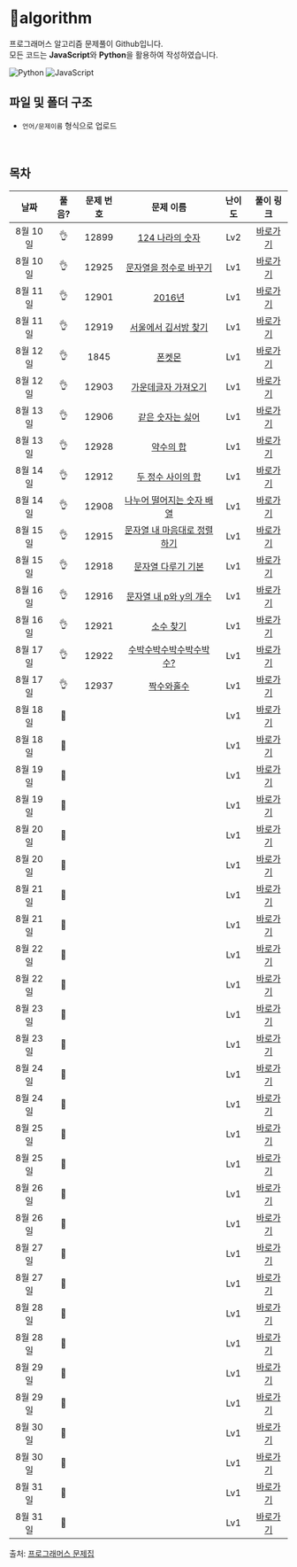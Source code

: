 # :cactus:algorithm
프로그래머스 알고리즘 문제풀이 Github입니다.  
모든 코드는 **JavaScript**와 **Python**을 활용하여 작성하였습니다. 

![Python](https://img.shields.io/badge/python-3670A0?style=for-the-badge&logo=python&logoColor=ffdd54)
![JavaScript](https://img.shields.io/badge/javascript-%23323330.svg?style=for-the-badge&logo=javascript&logoColor=%23F7DF1E)
<br/>

## 파일 및 폴더 구조
- `언어/문제이름` 형식으로 업로드

<br/>

## 목차


|          날짜          |        풀음?         |        문제 번호         |        문제 이름         |         난이도          |        풀이 링크         |
| :-----: | :-----: | :-----: | :-----: | :-----: | :-----: |
| 8월 10일 |  :ok_hand:  | 12899 | <a href="https://school.programmers.co.kr/learn/courses/30/lessons/12899" target="_blank">124 나라의 숫자</a> | Lv2 | <a href="./JS/124나라의숫자.js">바로가기</a> |
| 8월 10일 |  :ok_hand:  | 12925 | <a href="https://school.programmers.co.kr/learn/courses/30/lessons/12925" target="_blank">문자열을 정수로 바꾸기</a> | Lv1 | <a href="./JS/문자열을정수로바꾸기.js">바로가기</a> |
| 8월 11일 | :ok_hand: | 12901 | <a href="https://school.programmers.co.kr/learn/courses/30/lessons/12901" target="_blank">2016년</a> | Lv1 | <a href="./JS/2016년.js">바로가기</a> |
| 8월 11일 | :ok_hand: | 12919 | <a href="https://school.programmers.co.kr/learn/courses/30/lessons/12919" target="_blank">서울에서 김서방 찾기</a> | Lv1 | <a href="./JS/서울에서김서방찾기.js">바로가기</a> |
| 8월 12일 | :ok_hand: | 1845 | <a href="https://school.programmers.co.kr/learn/courses/30/lessons/1845" target="_blank">폰켓몬</a> | Lv1 | <a href="./JS/폰켓몬.js">바로가기</a> |
| 8월 12일 | :ok_hand: | 12903 | <a href="https://school.programmers.co.kr/learn/courses/30/lessons/12903" target="_blank">가운데글자 가져오기</a> | Lv1 | <a href="./JS/가운데글자가져오기.js">바로가기</a> |
| 8월 13일 | :ok_hand: | 12906 | <a href="https://school.programmers.co.kr/learn/courses/30/lessons/12906" target="_blank">같은 숫자는 싫어</a> | Lv1 | <a href="./JS/같은숫자는싫어.js">바로가기</a> |
| 8월 13일 | :ok_hand: | 12928 | <a href="https://school.programmers.co.kr/learn/courses/30/lessons/12928" target="_blank">약수의 합</a> | Lv1 | <a href="./JS/약수의합.js">바로가기</a> |
| 8월 14일 | :ok_hand: | 12912 | <a href="https://school.programmers.co.kr/learn/courses/30/lessons/12912" target="_blank">두 정수 사이의 합</a> | Lv1 | <a href="./JS/두정수사이의합.js">바로가기</a> |
| 8월 14일 | :ok_hand: | 12908 | <a href="https://school.programmers.co.kr/learn/courses/30/lessons/12908" target="_blank">나누어 떨어지는 숫자 배열</a> | Lv1 | <a href="./JS/나누어떨어지는숫자배열.js">바로가기</a> |
| 8월 15일 | :ok_hand: | 12915 | <a href="https://school.programmers.co.kr/learn/courses/30/lessons/12915" target="_blank">문자열 내 마음대로 정렬하기</a> | Lv1 | <a href="./JS/문자열내마음대로정렬하기.js">바로가기</a> |
| 8월 15일 | :ok_hand: | 12918 | <a href="https://school.programmers.co.kr/learn/courses/30/lessons/12918" target="_blank">문자열 다루기 기본</a> | Lv1 | <a href="./JS/문자열다루기기본.js">바로가기</a> |
| 8월 16일 | :ok_hand: | 12916 | <a href="https://school.programmers.co.kr/learn/courses/30/lessons/12916" target="_blank">문자열 내 p와 y의 개수</a> | Lv1 | <a href="./JS/문자열내p와y의개수.js">바로가기</a> |
| 8월 16일 | :ok_hand: | 12921 | <a href="https://school.programmers.co.kr/learn/courses/30/lessons/12921" target="_blank">소수 찾기</a> | Lv1 | <a href="./JS/소수찾기.js">바로가기</a> |
| 8월 17일 | :ok_hand: | 12922 | <a href="https://school.programmers.co.kr/learn/courses/30/lessons/12922" target="_blank">수박수박수박수박수박수?</a> | Lv1 | <a href="./JS/수박수박수박수박수박수?.js">바로가기</a> |
| 8월 17일 | :ok_hand: | 12937 | <a href="https://school.programmers.co.kr/learn/courses/30/lessons/12937" target="_blank">짝수와홀수</a> | Lv1 | <a href="./JS/짝수와홀수.js">바로가기</a> |
| 8월 18일 | :running: |  | <a href="" target="_blank"></a> | Lv1 | <a href="./JS/">바로가기</a> |
| 8월 18일 | :running: |  | <a href="" target="_blank"></a> | Lv1 | <a href="./JS/">바로가기</a> |
| 8월 19일 | :running: |  | <a href="" target="_blank"></a> | Lv1 | <a href="./JS/">바로가기</a> |
| 8월 19일 | :running: |  | <a href="" target="_blank"></a> | Lv1 | <a href="./JS/">바로가기</a> |
| 8월 20일 | :running: |  | <a href="" target="_blank"></a> | Lv1 | <a href="./JS/">바로가기</a> |
| 8월 20일 | :running: |  | <a href="" target="_blank"></a> | Lv1 | <a href="./JS/">바로가기</a> |
| 8월 21일 | :running: |  | <a href="" target="_blank"></a> | Lv1 | <a href="./JS/">바로가기</a> |
| 8월 21일 | :running: |  | <a href="" target="_blank"></a> | Lv1 | <a href="./JS/">바로가기</a> |
| 8월 22일 | :running: |  | <a href="" target="_blank"></a> | Lv1 | <a href="./JS/">바로가기</a> |
| 8월 22일 | :running: |  | <a href="" target="_blank"></a> | Lv1 | <a href="./JS/">바로가기</a> |
| 8월 23일 | :running: |  | <a href="" target="_blank"></a> | Lv1 | <a href="./JS/">바로가기</a> |
| 8월 23일 | :running: |  | <a href="" target="_blank"></a> | Lv1 | <a href="./JS/">바로가기</a> |
| 8월 24일 | :running: |  | <a href="" target="_blank"></a> | Lv1 | <a href="./JS/">바로가기</a> |
| 8월 24일 | :running: |  | <a href="" target="_blank"></a> | Lv1 | <a href="./JS/">바로가기</a> |
| 8월 25일 | :running: |  | <a href="" target="_blank"></a> | Lv1 | <a href="./JS/">바로가기</a> |
| 8월 25일 | :running: |  | <a href="" target="_blank"></a> | Lv1 | <a href="./JS/">바로가기</a> |
| 8월 26일 | :running: |  | <a href="" target="_blank"></a> | Lv1 | <a href="./JS/">바로가기</a> |
| 8월 26일 | :running: |  | <a href="" target="_blank"></a> | Lv1 | <a href="./JS/">바로가기</a> |
| 8월 27일 | :running: |  | <a href="" target="_blank"></a> | Lv1 | <a href="./JS/">바로가기</a> |
| 8월 27일 | :running: |  | <a href="" target="_blank"></a> | Lv1 | <a href="./JS/">바로가기</a> |
| 8월 28일 | :running: |  | <a href="" target="_blank"></a> | Lv1 | <a href="./JS/">바로가기</a> |
| 8월 28일 | :running: |  | <a href="" target="_blank"></a> | Lv1 | <a href="./JS/">바로가기</a> |
| 8월 29일 | :running: |  | <a href="" target="_blank"></a> | Lv1 | <a href="./JS/">바로가기</a> |
| 8월 29일 | :running: |  | <a href="" target="_blank"></a> | Lv1 | <a href="./JS/">바로가기</a> |
| 8월 30일 | :running: |  | <a href="" target="_blank"></a> | Lv1 | <a href="./JS/">바로가기</a> |
| 8월 30일 | :running: |  | <a href="" target="_blank"></a> | Lv1 | <a href="./JS/">바로가기</a> |
| 8월 31일 | :running: |  | <a href="" target="_blank"></a> | Lv1 | <a href="./JS/">바로가기</a> |
| 8월 31일 | :running: |  | <a href="" target="_blank"></a> | Lv1 | <a href="./JS/">바로가기</a> |

출처: [프로그래머스 문제집](https://school.programmers.co.kr/learn/challenges)
